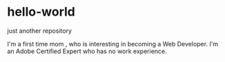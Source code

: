 # hello-world
just another repository

I'm a first time mom , who is interesting in becoming a Web Developer.
I'm an Adobe Certified Expert who has no work experience.
